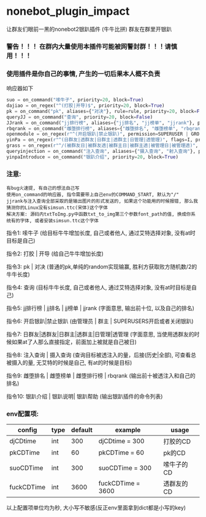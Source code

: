 # nonebot_plugin_impact

让群友们眼前一黑的nonebot2银趴插件 (牛牛比拼)
群友在群里开银趴


### 警告！！！  在群内大量使用本插件可能被网警封群！！！请慎用！！！
### 使用插件是你自己的事情, 产生的一切后果本人概不负责



响应器如下

```python
suo = on_command("嗦牛子", priority=20, block=True)
dajiao = on_regex("^(打胶|开导)$", priority=20, block=True)
pk = on_command("pk", aliases={"对决"}, rule=rule, priority=20, block=False)
queryJJ = on_command("查询", priority=20, block=False)
JJrank = on_command("jj排行榜", aliases={"jj排名", "jj榜单", "jjrank"}, priority=20, block=True)
rbqrank = on_command("雌堕排行榜", aliases={"雌堕排名", "雌堕榜单", "rbqrank"}, priority=20, block=True)
openmodule = on_regex(r"^(开启银趴|禁止银趴)", permission=SUPERUSER | GROUP_ADMIN | GROUP_OWNER, flags=I, priority=20, block=True)
yinPa = on_regex(r"^(日群友|透群友|日群主|透群主|日管理|透管理)", flags=I, priority=20, block=True)
grass = on_regex(r"^/(被群友日|被群友透|被群主日|被群主透|被管理日|被管理透)", flags=I, priority=20, block=True)
queryinjection = on_command("注入查询", aliases={"摄入查询", "射入查询"}, priority=20, block=True)
yinpaIntroduce = on_command("银趴介绍", priority=20, block=True)
```

### 注意:

    有bug火速提, 有自己的想法自己写
    使用on_command的响应器, 指令需要带上自己env的COMMAND_START, 默认为"/"
    jjrank与注入查询全部采取的是输出图片的形式发送的, 如果这个功能用的时候报错, 那么我猜测你的Linux没有simsun.ttc(宋体)这个字体
    解决方案: 源码内txtToImg.py中函数txt_to_img第三个参数font_path的值, 换成你系统有的字体, 或者安装simsun.ttc这个字体





指令1: 嗦牛子 (给目标牛牛增加长度, 自己或者他人, 通过艾特选择对象, 没有at时目标是自己)

指令2: 打胶 | 开导 (给自己牛牛增加长度)

指令3: pk | 对决 (普通的pk,单纯的random实现输赢, 胜利方获取败方随机数/2的牛牛长度)

指令4: 查询 (目标牛牛长度, 自己或者他人, 通过艾特选择对象, 没有at时目标是自己)

指令5: jj排行榜 | jj排名 | jj榜单 | jjrank (字面意思, 输出前十位, 以及自己的排名)

指令6: 开启银趴|禁止银趴 (由管理员 | 群主 | SUPERUSERS开启或者关闭银趴)

指令7: 日群友|透群友|日群主|透群主|日管理|透管理  (字面意思, 当使用透群友的时候如果at了人那么直接指定，前面加上被就是自己被日)

指令8: 注入查询 | 摄入查询 (查询目标被透注入的量，后接(历史|全部), 可查看总被摄入的量, 无艾特的时候是自己, 有at的时候是目标)

指令9: 雌堕排名 | 雌堕榜单 | 雌堕排行榜 | rbqrank (输出前十被透注入和自己的排名)

指令10: 银趴介绍 | 银趴说明| 银趴帮助 (输出银趴插件的命令列表)

### env配置项:
| config     | type | default | example           | usage      |
| ---------- | ---- | ------- | ----------------- | ---------- |
| djCDtime   | int  | 300     | djCDtime = 300    | 打胶的CD   |
| pkCDTime   | int  | 60      | pkCDTime = 60     | pk的CD     |
| suoCDTime  | int  | 300     | suoCDTime = 300   | 嗦牛子的CD |
| fuckCDTime | int  | 3600    | fuckCDTime = 3600 | 透群友的CD |

以上配置项单位均为秒, 大小写不敏感(反正env里面拿到dict都是小写的key)

